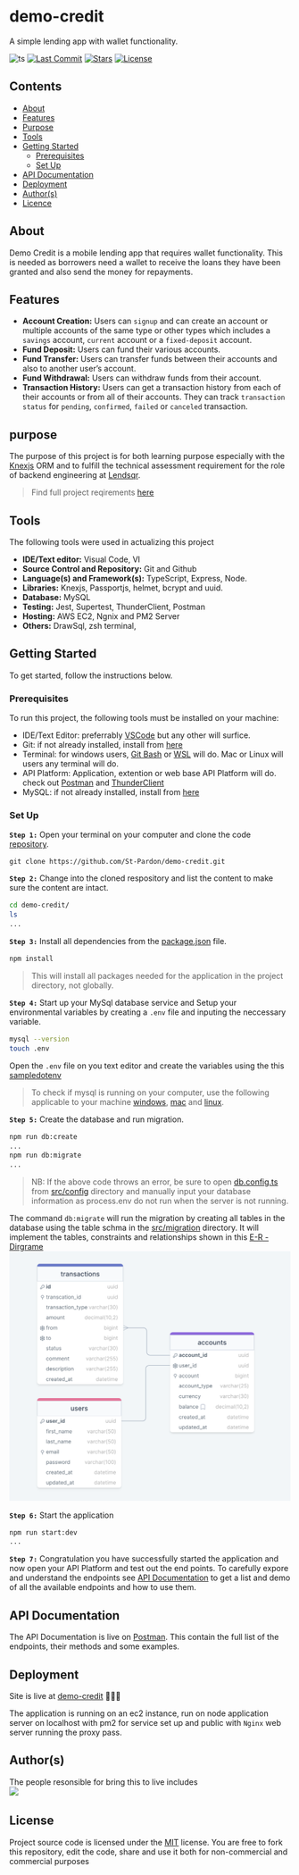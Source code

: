 # demo-credit

A simple lending app with wallet functionality.

![ts](https://flat.badgen.net/badge/Built%20With/TypeScript/blue)
[![Last Commit](https://badgen.net/github/last-commit/St-Pardon/demo-credit/main)](https://github.com/St-Pardon/demo-credit/commit)
[![Stars](https://badgen.net/github/stars/St-Pardon/demo-credit/)](https://github.com/St-Pardon/demo-credit/commit)
[![License](https://badgen.net/github/license/St-Pardon/demo-credit/)](https://github.com/St-Pardon/demo-credit/license)

</div>

## Contents

- [About](#about)
- [Features](#features)
- [Purpose](#purpose)
- [Tools](#tools)
- [Getting Started](#getting-started)
  - [Prerequisites]()
  - [Set Up](#setup)
- [API Documentation](#api-documentation)
- [Deployment](#deployment)
- [Author(s)](#authors)
- [Licence](#license)

## About

Demo Credit is a mobile lending app that requires wallet functionality. This is needed as borrowers need a wallet to receive the loans they have been granted and also send the money for repayments.

## Features

- **Account Creation:** Users can `signup` and can create an account or multiple accounts of the same type or other types which includes a `savings` account, `current` account or a `fixed-deposit` account.
- **Fund Deposit:** Users can fund their various accounts.
- **Fund Transfer:** Users can transfer funds between their accounts and also to another user’s account.
- **Fund Withdrawal:** Users can withdraw funds from their account.
- **Transaction History:** Users can get a transaction history from each of their accounts or from all of their accounts. They can track `transaction status` for `pending`, `confirmed`, `failed` or `canceled` transaction.

## purpose

The purpose of this project is for both learning purpose especially with the [Knexjs](https://knexjs.org/) ORM and to fulfill the technical assessment requirement for the role of backend engineering at [Lendsqr](https://lendsqr.com/).

> Find full project reqirements [here](./tasks.md#tasks)

## Tools

The following tools were used in actualizing this project

- **IDE/Text editor:** Visual Code, VI
- **Source Control and Repository:** Git and Github
- **Language(s) and Framework(s):** TypeScript, Express, Node.
- **Libraries:** Knexjs, Passportjs, helmet, bcrypt and uuid.
- **Database:** MySQL
- **Testing:** Jest, Supertest, ThunderClient, Postman
- **Hosting:** AWS EC2, Ngnix and PM2 Server 
- **Others:** DrawSql, zsh terminal,

## Getting Started

To get started, follow the instructions below.

### Prerequisites

To run this project, the following tools must be installed on your machine:

- IDE/Text Editor: preferrably [VSCode](https://code.visualstudio.com/) but any other will surfice.
- Git: if not already installed, install from [here](https://git-scm.com/downloads)
- Terminal: for windows users, [Git Bash](https://git-scm.com/downloads) or [WSL](https://learn.microsoft.com/en-us/windows/wsl/install) will do. Mac or Linux will users any terminal will do.
- API Platform: Application, extention or web base API Platform will do. check out [Postman](https://www.postman.com/) and [ThunderClient](https://www.thunderclient.com/)
- MySQL: if not already installed, install from [here](https://www.mysql.com/)

### Set Up

**`Step 1:`** Open your terminal on your computer and clone the code [repository](https://github.com/St-Pardon/demo-credit.git).

```git
git clone https://github.com/St-Pardon/demo-credit.git
```
**`Step 2:`** Change into the cloned respository and list the content to make sure the content are intact.
```sh
cd demo-credit/
ls
...
```
**`Step 3:`** Install all dependencies from the [package.json](./package.json) file.
```sh
npm install
```
> This will install all packages needed for the application in the project directory, not globally.

**`Step 4:`** Start up your MySql database service and Setup your environmental variables by creating a `.env` file and inputing the neccessary variable.
```sh
mysql --version
touch .env
```
Open the `.env` file on you text editor and create the variables using the this [sampledotenv](./sampledotenv)
> To check if mysql is running on your computer, use the following applicable to your machine [windows](https://stackoverflow.com/questions/72204177/how-to-check-mysql-service-running-in-windows), [mac](https://discussions.apple.com/thread/756777) and [linux](https://linuxhint.com/how-to-find-out-if-mysql-is-running-on-linux-or-not/#:~:text=Use%20different%20methods%20to%20see,root%20%2Dp%20ping%E2%80%9D%20command.).

**`Step 5:`** Create the database and run migration.
```sh
npm run db:create
...
npm run db:migrate
... 
```
> NB: If the above code throws an error, be sure to open [db.config.ts](./src/config/db.config.ts) from [src/config](./src/config/) directory and manually input your database information as process.env do not run when the server is not running.

The command `db:migrate` will run the migration by creating all tables in the database using the table schma in the [src/migration](./src/migrations/) directory. It will implement the tables, constraints and relationships shown in this [E-R - Dirgrame](https://drawsql.app/teams/pardon/diagrams/demo-credit)
![](./assets/db-E-R-diagram.png)

**`Step 6:`** Start the application
```bash
npm run start:dev
...
```

**`Step 7:`** Congratulation you have successfully started the application and now open your API Platform and test out the end points. To carefully expore and understand the endpoints see [API Documentation](#api-documentation) to get a list and demo of all the available endpoints and how to use them.
## API Documentation

The API Documentation is live on [Postman](https://documenter.getpostman.com/view/18352130/2s93sf2BM2). This contain the full list of the endpoints, their methods and some examples.

## Deployment

Site is live at [demo-credit](http://onu-onyedikachi-lendsqr-be-test.st-pardon.tech) 🚀🚀🚀

The application is running on an ec2 instance, run on node application server on localhost with pm2 for service set up and public with `Nginx` web server running the proxy pass.

## Author(s)

The people resonsible for bring this to live includes
<br/>
<a href = "https://github.com/Tanu-N-Prabhu/Python/graphs/contributors">
<img src = "https://contrib.rocks/image?repo=St-Pardon/demo-credit"/>
</a>

## License

Project source code is licensed under the [MIT](./LICENSE) license. You are free to fork this repository, edit the code, share and use it both for non-commercial and commercial purposes
